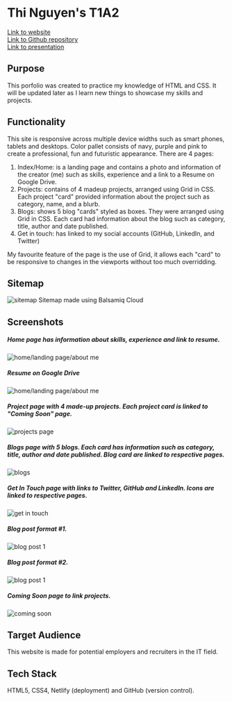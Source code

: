 # Thi Nguyen's T1A2

[Link to website](https://thi-nguyen-portfolio.netlify.app)  
[Link to Github repository](https://github.com/Thi-Tracey-Nguyen/T1A2)  
[Link to presentation](https://www.youtube.com/watch?v=H8NW5toO4_U)

## Purpose
This porfolio was created to practice my knowledge of HTML and CSS. It will be updated later as I learn new things to showcase my skills and projects. 

## Functionality
This site is responsive across multiple device widths such as smart phones, tablets and desktops. Color pallet consists of navy, purple and pink to create a professional, fun and futuristic appearance. There are 4 pages:  
1. Index/Home: is a landing page and contains a photo and information of the creator (me) such as skills, experience and a link to a Resume on Google Drive.  
2. Projects: contains of 4 madeup projects, arranged using Grid in CSS. Each project "card" provided information about the project such as category, name, and a blurb.  
3. Blogs: shows 5 blog "cards" styled as boxes. They were arranged using Grid in CSS. Each card had information about the blog such as category, title, author and date published.
4. Get in touch: has linked to my social accounts (GitHub, LinkedIn, and Twitter)

My favourite feature of the page is the use of Grid, it allows each "card" to be responsive to changes in the viewports without too much overridding.   

## Sitemap
![sitemap](docs/sitemap.png)
Sitemap made using Balsamiq Cloud

## Screenshots
##### Home page has information about skills, experience and link to resume.

![home/landing page/about me](docs/home.png)

##### Resume on Google Drive

![home/landing page/about me](docs/resume.png)

##### Project page with 4 made-up projects. Each project card is linked to "Coming Soon" page.
![projects page](docs/projects.png)

##### Blogs page with 5 blogs. Each card has information such as category, title, author and date published. Blog card are linked to respective pages.
![blogs](docs/blogs.png)

##### Get In Touch page with links to Twitter, GitHub and LinkedIn. Icons are linked to respective pages.
![get in touch](docs/get-in-touch.png
)

##### Blog post format #1. 
![blog post 1](docs/blog-1.png)

##### Blog post format #2. 
![blog post 1](docs/blog-2.png)

##### Coming Soon page to link projects.
![coming soon](docs/coming-soon.png)


## Target Audience
This website is made for potential employers and recruiters in the IT field.  

## Tech Stack
HTML5, CSS4, Netlify (deployment) and GitHub (version control).  
